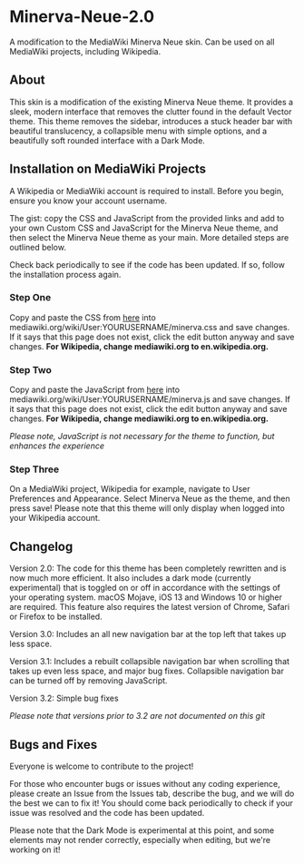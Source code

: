 # Minerva-Neue-2.0
A modification to the MediaWiki Minerva Neue skin. Can be used on all MediaWiki projects, including Wikipedia.

## About
This skin is a modification of the existing Minerva Neue theme. It provides a sleek, modern interface that removes the clutter found in the default Vector theme. This theme removes the sidebar, introduces a stuck header bar with beautiful translucency, a collapsible menu with simple options, and a beautifully soft rounded interface with a Dark Mode.

## Installation on MediaWiki Projects
A Wikipedia or MediaWiki account is required to install. Before you begin, ensure you know your account username.

The gist: copy the CSS and JavaScript from the provided links and add to your own Custom CSS and JavaScript for the Minerva Neue theme, and then select the Minerva Neue theme as your main. More detailed steps are outlined below.

Check back periodically to see if the code has been updated. If so, follow the installation process again.

### Step One
Copy and paste the CSS from [here](https://raw.githubusercontent.com/natster101s/Minerva-Neue-2.0/master/minerva.css) into mediawiki.org/wiki/User:YOURUSERNAME/minerva.css and save changes. If it says that this page does not exist, click the edit button anyway and save changes. **For Wikipedia, change mediawiki.org to en.wikipedia.org.**

### Step Two
Copy and paste the JavaScript from [here](https://raw.githubusercontent.com/natster101s/Minerva-Neue-2.0/master/minerva.js) into mediawiki.org/wiki/User:YOURUSERNAME/minerva.js and save changes. If it says that this page does not exist, click the edit button anyway and save changes. **For Wikipedia, change mediawiki.org to en.wikipedia.org.**

*Please note, JavaScript is not necessary for the theme to function, but enhances the experience*

### Step Three
On a MediaWiki project, Wikipedia for example, navigate to User Preferences and Appearance. Select Minerva Neue as the theme, and then press save! Please note that this theme will only display when logged into your Wikipedia account.

## Changelog
Version 2.0: The code for this theme has been completely rewritten and is now much more efficient. It also includes a dark mode (currently experimental) that is toggled on or off in accordance with the settings of your operating system. macOS Mojave, iOS 13 and Windows 10 or higher are required. This feature also requires the latest version of Chrome, Safari or Firefox to be installed. 

Version 3.0: Includes an all new navigation bar at the top left that takes up less space.

Version 3.1: Includes a rebuilt collapsible navigation bar when scrolling that takes up even less space, and major bug fixes. Collapsible navigation bar can be turned off by removing JavaScript.

Version 3.2: Simple bug fixes

*Please note that versions prior to 3.2 are not documented on this git*

## Bugs and Fixes
Everyone is welcome to contribute to the project!

For those who encounter bugs or issues without any coding experience, please create an Issue from the Issues tab, describe the bug, and we will do the best we can to fix it! You should come back periodically to check if your issue was resolved and the code has been updated.

Please note that the Dark Mode is experimental at this point, and some elements may not render correctly, especially when editing, but we're working on it!


